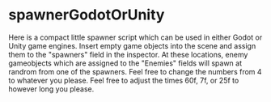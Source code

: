 # spawnerGodotOrUnity
Here is a compact little spawner script which can be used in either Godot or Unity game engines. Insert empty game objects into the scene and assign them to the "spawners" field in the inspector. At these locations, enemy gameobjects which are assigned to the "Enemies" fields will spawn at randrom from one of the spawners. Feel free to change the numbers from 4 to whatever you please. Feel free to adjust the times 60f, 7f, or 25f to however long you please.
